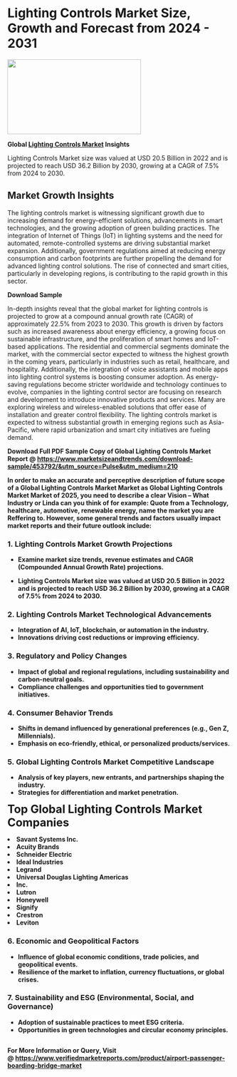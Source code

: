 <H1>Lighting Controls Market Size, Growth and Forecast from 2024 - 2031</H1><img class="aligncenter size-medium wp-image-584254" src="https://thirdeyenews.in/wp-content/uploads/2024/09/Global-Market-Research-300x168.jpeg" alt="" width="300" height="168" /><p><strong>Global&nbsp;<a href="https://www.marketsizeandtrends.com/download-sample/453792/&amp;utm_source=Pulse&amp;utm_medium=210">Lighting Controls Market</a> Insights</strong></p><p>Lighting Controls Market size was valued at USD 20.5 Billion in 2022 and is projected to reach USD 36.2 Billion by 2030, growing at a CAGR of 7.5% from 2024 to 2030.</p><p><h2>Market Growth Insights</h2> <p>The lighting controls market is witnessing significant growth due to increasing demand for energy-efficient solutions, advancements in smart technologies, and the growing adoption of green building practices. The integration of Internet of Things (IoT) in lighting systems and the need for automated, remote-controlled systems are driving substantial market expansion. Additionally, government regulations aimed at reducing energy consumption and carbon footprints are further propelling the demand for advanced lighting control solutions. The rise of connected and smart cities, particularly in developing regions, is contributing to the rapid growth in this sector.</p> <p><strong>Download Sample</strong></p> <p>In-depth insights reveal that the global market for lighting controls is projected to grow at a compound annual growth rate (CAGR) of approximately 22.5% from 2023 to 2030. This growth is driven by factors such as increased awareness about energy efficiency, a growing focus on sustainable infrastructure, and the proliferation of smart homes and IoT-based applications. The residential and commercial segments dominate the market, with the commercial sector expected to witness the highest growth in the coming years, particularly in industries such as retail, healthcare, and hospitality. Additionally, the integration of voice assistants and mobile apps into lighting control systems is boosting consumer adoption. As energy-saving regulations become stricter worldwide and technology continues to evolve, companies in the lighting control sector are focusing on research and development to introduce innovative products and services. Many are exploring wireless and wireless-enabled solutions that offer ease of installation and greater control flexibility. The lighting controls market is expected to witness substantial growth in emerging regions such as Asia-Pacific, where rapid urbanization and smart city initiatives are fueling demand. <p><strong></p><p><span class=""><strong>Download Full PDF Sample Copy of Global Lighting Controls Market Report</strong> @ <a href="https://www.marketsizeandtrends.com/download-sample/453792/&amp;utm_source=Pulse&amp;utm_medium=210" target="_blank">https://www.marketsizeandtrends.com/download-sample/453792/&amp;utm_source=Pulse&amp;utm_medium=210</a></span></p><p>In order to make an accurate and perceptive description of future scope of a Global&nbsp;Lighting Controls Market Market as Global&nbsp;Lighting Controls Market Market of 2025, you need to describe a clear Vision &ndash; What Industry or Linda can you think of for example: Quote from a Technology, healthcare, automotive, renewable energy, name the market you are Reffering to. However, some general trends and factors usually impact market reports and their future outlook include:</p><h3>1.&nbsp;<strong>Lighting Controls Market Growth Projections</strong></h3><ul><li>Examine market size trends, revenue estimates and CAGR (Compounded Annual Growth Rate) projections.</li><li><p>Lighting Controls Market size was valued at USD 20.5 Billion in 2022 and is projected to reach USD 36.2 Billion by 2030, growing at a CAGR of 7.5% from 2024 to 2030.</p></li></ul><h3>2.&nbsp;<strong>Lighting Controls Market Technological Advancements</strong></h3><ul><li>Integration of AI, IoT, blockchain, or automation in the industry.</li><li>Innovations driving cost reductions or improving efficiency.</li></ul><h3>3.&nbsp;<strong>Regulatory and Policy Changes</strong></h3><ul><li>Impact of global and regional regulations, including sustainability and carbon-neutral goals.</li><li>Compliance challenges and opportunities tied to government initiatives.</li></ul><h3>4.&nbsp;<strong>Consumer Behavior Trends</strong></h3><ul><li>Shifts in demand influenced by generational preferences (e.g., Gen Z, Millennials).</li><li>Emphasis on eco-friendly, ethical, or personalized products/services.</li></ul><h3>5.&nbsp;<strong>Global Lighting Controls Market Competitive Landscape</strong></h3><ul><li>Analysis of key players, new entrants, and partnerships shaping the industry.</li><li>Strategies for differentiation and market penetration.</li></ul><p data-pm-slice="1 1 []"><span style="color: inherit; font-family: inherit; font-size: 25px;">Top Global Lighting Controls Market Companies</span></p><div class="" data-test-id=""><p><li>Savant Systems Inc.</li><li> Acuity Brands</li><li> Schneider Electric</li><li> Ideal Industries</li><li> Legrand</li><li> Universal Douglas Lighting Americas</li><li> Inc.</li><li> Lutron</li><li> Honeywell</li><li> Signify</li><li> Crestron</li><li> Leviton</li></p></div><h3>6.&nbsp;<strong>Economic and Geopolitical Factors</strong></h3><ul><li>Influence of global economic conditions, trade policies, and geopolitical events.</li><li>Resilience of the market to inflation, currency fluctuations, or global crises.</li></ul><h3>7.&nbsp;<strong>Sustainability and ESG (Environmental, Social, and Governance)</strong></h3><ul><li>Adoption of sustainable practices to meet ESG criteria.</li><li>Opportunities in green technologies and circular economy principles.</li></ul><h2><strong style="font-size: 14px;">For More Information or Query, Visit @&nbsp;</strong><a style="background-color: #ffffff; font-size: 14px;" href="https://www.marketsizeandtrends.com/report/lighting-controls-market/" target="_blank">https://www.verifiedmarketreports.com/product/airport-passenger-boarding-bridge-market</a></h2>
